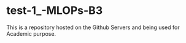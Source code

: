 # test-1_-MLOPs-B3
This is a repository hosted on the Github Servers and being used for Academic purpose.
